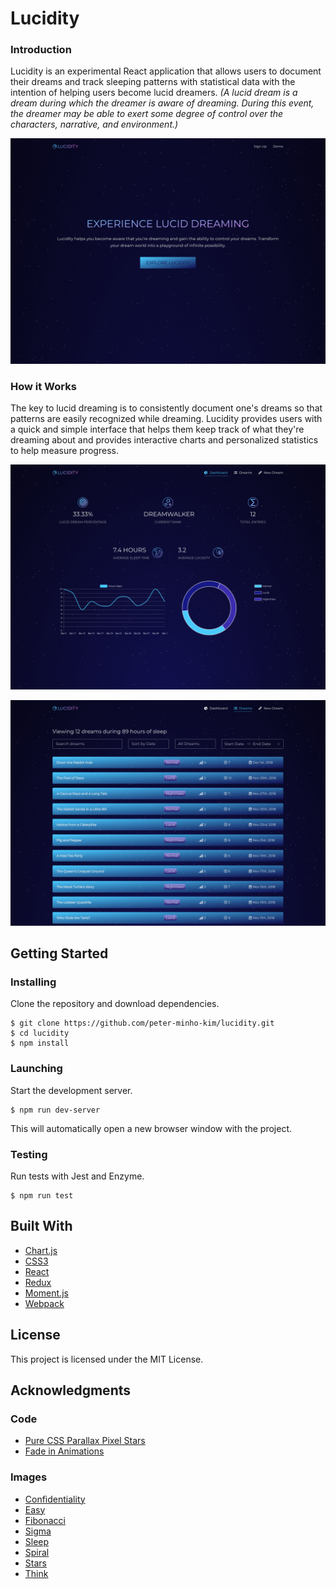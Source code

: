 # Lucidity

### Introduction
Lucidity is an experimental React application that allows users to document their dreams and track sleeping patterns with statistical data with the intention of helping users become lucid dreamers. *(A lucid dream is a dream during which the dreamer is aware of dreaming. During this event, the dreamer may be able to exert some degree of control over the characters, narrative, and environment.)*

![Lucidity Home Page](./public/images/home.png)

### How it Works
The key to lucid dreaming is to consistently document one's dreams so that patterns are easily recognized while dreaming. Lucidity provides users with a quick and simple interface that helps them keep track of what they're dreaming about and provides interactive charts and personalized statistics to help measure progress.

![Lucidity Dashboard Page](./public/images/dashboard.png)

![Lucidity Dreams Page](./public/images/dreams.png)



## Getting Started
### Installing
Clone the repository and download dependencies.
```
$ git clone https://github.com/peter-minho-kim/lucidity.git
$ cd lucidity
$ npm install
```

### Launching
Start the development server.
```
$ npm run dev-server
```
This will automatically open a new browser window with the project.

### Testing
Run tests with Jest and Enzyme.
```
$ npm run test
```

## Built With

 - [Chart.js](https://www.chartjs.org/)
 - [CSS3](https://developer.mozilla.org/en-US/docs/Web/CSS/CSS3)
 - [React](https://reactjs.org/)
 - [Redux](https://redux.js.org/)
 - [Moment.js](https://momentjs.com/)
 - [Webpack](https://webpack.js.org/)

## License
This project is licensed under the MIT License.

## Acknowledgments
### Code
- [Pure CSS Parallax Pixel Stars](http://codepen.io/Glucio/pen/BoLWPo)
- [Fade in Animations](http://animista.net)

### Images
- [Confidentiality](https://thenounproject.com/search/?q=confidentiality&creator=4000347&i=2009550)
- [Easy](https://thenounproject.com/term/easy/2036017/)
- [Fibonacci](https://thenounproject.com/search/?q=fibonacci&i=1751844)
- [Sigma](https://thenounproject.com/term/sigma/766084/)
- [Sleep](https://thenounproject.com/search/?q=sleep&creator=15063&i=935846)
- [Spiral](https://thenounproject.com/term/spiral/570356/)
- [Stars](https://thenounproject.com/term/stars/58181/)
- [Think](https://thenounproject.com/search/?q=think&i=866027)

